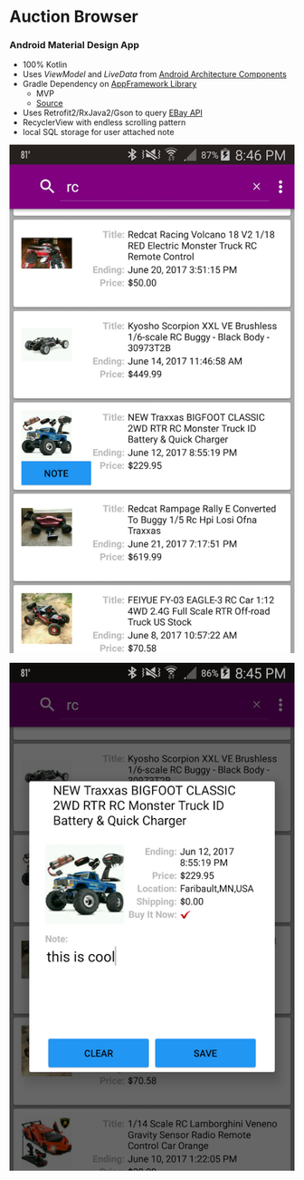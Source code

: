 # Auction Browser

### Android Material Design App

* 100% Kotlin
* Uses *ViewModel* and *LiveData* from [Android Architecture Components](https://developer.android.com/topic/libraries/architecture/index.html)
* Gradle Dependency on [AppFramework Library](https://github.com/balch/MockTrade#application-framework)
    * MVP
    * [Source](https://github.com/balch/MockTrade/tree/master/AppFramework)
* Uses Retrofit2/RxJava2/Gson to query [EBay API](http://developer.ebay.com/Devzone/finding/CallRef/findItemsByKeywords.html)
* RecyclerView with endless scrolling pattern
* local SQL storage for user attached note


![Screen Shot 1](./AuctionBrowser_ss1.png)

![Screen Shot 3](./AuctionBrowser_ss3.png)
